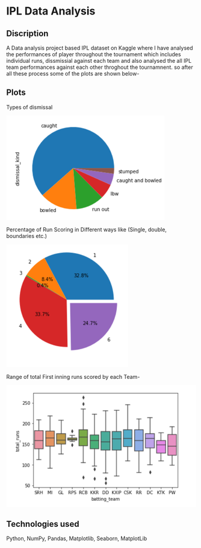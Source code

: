 # IPL Data Analysis

## Discription
A Data analysis project based IPL dataset on Kaggle where I have analysed the performances of player throughout the tournament which includes individual runs, dissmissial against each team and also analysed the all IPL team performances against each other throghout the tournamnent. so after all these process some of the plots are shown below-

## Plots

Types of dismissal

![plot](./3476.png)

Percentage of Run Scoring in Different ways like (Single, double, boundaries etc.)

![plot](./3478.png)

Range of total First inning runs scored by each Team-

![plot](./3479.png)

## Technologies used
Python, NumPy, Pandas, Matplotlib, Seaborn, MatplotLib
